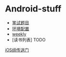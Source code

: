 # Android-stuff

- [笔试题目](interview/README.md)
- [环境配置](guide/README.md)
- [weekly](weekly/README.md)
- [读书列表] TODO

[iOS组传送门](https://github.com/dyweb/iOS-stuff)
